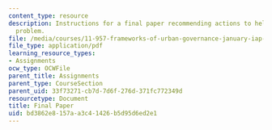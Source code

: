```yaml
---
content_type: resource
description: Instructions for a final paper recommending actions to help with an urban
  problem.
file: /media/courses/11-957-frameworks-of-urban-governance-january-iap-2007/bd3862e8157aa3c41426b5d95d6ed2e1_finalpaper.pdf
file_type: application/pdf
learning_resource_types:
- Assignments
ocw_type: OCWFile
parent_title: Assignments
parent_type: CourseSection
parent_uid: 33f73271-cb7d-7d6f-276d-371fc772349d
resourcetype: Document
title: Final Paper
uid: bd3862e8-157a-a3c4-1426-b5d95d6ed2e1
---
```


